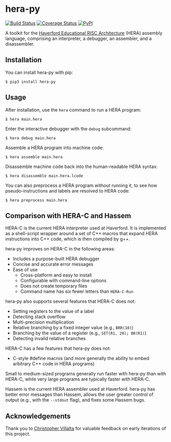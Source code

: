 # hera-py

[![Build Status](https://travis-ci.com/iafisher/hera-py.png)](https://travis-ci.com/iafisher/hera-py)
[![Coverage Status](https://coveralls.io/repos/github/iafisher/hera-py/badge.svg?branch=master)](https://coveralls.io/github/iafisher/hera-py?branch=master)
[![PyPI](https://img.shields.io/pypi/v/hera-py.svg?label=version)](https://pypi.org/project/hera-py/)

A toolkit for the [Haverford Educational RISC Architecture](http://cs.haverford.edu/resources/hera) (HERA) assembly language, comprising an interpreter, a debugger, an assembler, and a disassembler.

## Installation
You can install hera-py with pip:

```
$ pip3 install hera-py
```

## Usage
After installation, use the `hera` command to run a HERA program:

```
$ hera main.hera
```

Enter the interactive debugger with the `debug` subcommand:

```
$ hera debug main.hera
```

Assemble a HERA program into machine code:

```
$ hera assemble main.hera
```

Disassemble machine code back into the human-readable HERA syntax:
```
$ hera disassemble main.hera.lcode
```

You can also preprocess a HERA program without running it, to see how pseudo-instructions and labels are resolved to HERA code:

```
$ hera preprocess main.hera
```

## Comparison with HERA-C and Hassem
HERA-C is the current HERA interpreter used at Haverford. It is implemented as a shell-script wrapper around a set of C++ macros that expand HERA instructions into C++ code, which is then compiled by g++.

hera-py improves on HERA-C in the following areas:

  - Includes a purpose-built HERA debugger
  - Concise and accurate error messages
  - Ease of use
    - Cross-platform and easy to install
    - Configurable with command-line options
    - Does not create temporary files
    - Command name has six fewer letters than `HERA-C-Run`

hera-py also supports several features that HERA-C does not:
  - Setting registers to the value of a label
  - Detecting stack overflow
  - Multi-precision multiplication
  - Relative branching by a fixed integer value (e.g., `BRR(10)`)
  - Branching by the value of a register (e.g., `SET(R1, 20); BR(R1)`)
  - Detecting invalid relative branches

HERA-C has a few features that hera-py does not:
  - C-style #define macros (and more generally the ability to embed arbitrary C++ code in HERA programs)

Small to medium-sized programs generally run faster with hera-py than with HERA-C, while very large programs are typically faster with HERA-C.

Hassem is the current HERA assembler used at Haverford. hera-py has better error messages than Hassem, allows the user greater control of output (e.g., with the `--stdout` flag), and fixes some Hassem bugs.

## Acknowledgements
Thank you to [Christopher Villalta](https://github.com/csvillalta) for valuable feedback on early iterations of this project.
